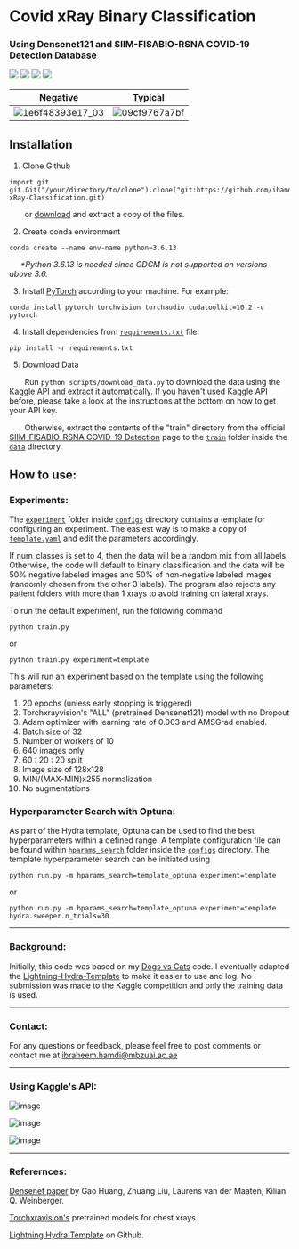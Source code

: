 # Covid xRay Binary Classification 
### Using Densenet121 and SIIM-FISABIO-RSNA COVID-19 Detection Database
<a href="https://www.python.org/"><img src="https://img.shields.io/badge/python-v3.6.13-blue.svg?logo=python&style=for-the-badge" /></a>
<a href="https://www.anaconda.org/"><img src="https://img.shields.io/badge/conda-v4.10.3-blue.svg?logo=conda&style=for-the-badge" /></a>
<a href="https://pytorch.org/"><img src="https://img.shields.io/badge/PyTorch-v1.10.0-red.svg?logo=PyTorch&style=for-the-badge" /></a>
<a href="https://www.pytorchlightning.ai"><img src="https://img.shields.io/badge/Lightning-v1.3.8-purple.svg?logo=PyTorch-Lightning&style=for-the-badge" /></a>

Negative             |  Typical
:-------------------------:|:-------------------------:
![1e6f48393e17_03](https://user-images.githubusercontent.com/93069949/144041416-d3e5d620-a5b4-45ae-ac8f-331358622b00.png) | ![09cf9767a7bf](https://user-images.githubusercontent.com/93069949/144042579-0e26ae6c-d7c0-439a-b59a-497faf80bdd9.jpg)

## Installation
1. Clone Github
```
import git
git.Git("/your/directory/to/clone").clone("git:https://github.com/ihamdi/Covid-xRay-Classification.git)
```

&nbsp;&nbsp;&nbsp;&nbsp;&nbsp;&nbsp; or [download](https://github.com/ihamdi/Covid-xRay-Classification/archive/refs/heads/main.zip) and extract a copy of the files.

2. Create conda environment
```
conda create --name env-name python=3.6.13
```
&nbsp;&nbsp;&nbsp;&nbsp; _*Python 3.6.13 is needed since GDCM is not supported on versions above 3.6._

3. Install [PyTorch](https://pytorch.org/get-started/locally/) according to your machine. For example:
```
conda install pytorch torchvision torchaudio cudatoolkit=10.2 -c pytorch
```

4. Install dependencies from [`requirements.txt`](https://github.com/ihamdi/Dogs-vs-Cats-Classification/blob/main/requirements.txt) file:
```
pip install -r requirements.txt
```

5. Download Data

&nbsp;&nbsp;&nbsp;&nbsp;&nbsp;&nbsp; Run `python scripts/download_data.py` to download the data using the Kaggle API and extract it automatically. If you haven't used Kaggle API before, please take a look at the instructions at the bottom on how to get your API key.

&nbsp;&nbsp;&nbsp;&nbsp;&nbsp;&nbsp; Otherwise, extract the contents of the "train" directory from the official [SIIM-FISABIO-RSNA COVID-19 Detection](https://www.kaggle.com/c/siim-covid19-detection/data) page to the [`train`](https://github.com/ihamdi/Covid-xRay-Classification/tree/main/data/train) folder inside the [`data`](https://github.com/ihamdi/Covid-xRay-Classification/tree/main/data/) directory.

## How to use:
### Experiments:
The [`experiment`](https://github.com/ihamdi/Covid-xRay-Classification/tree/main/configs/experiment/) folder inside [`configs`](https://github.com/ihamdi/Covid-xRay-Classification/tree/main/configs/) directory contains a template for configuring an experiment. The easiest way is to make a copy of [`template.yaml`](https://github.com/ihamdi/Covid-xRay-Classification/blob/main/configs/experiment/template.yaml) and edit the parameters accordingly.

If num_classes is set to 4, then the data will be a random mix from all labels. Otherwise, the code will default to binary classification and the data will be 50% negative labeled images and 50% of non-negative labeled images (randomly chosen from the other 3 labels). The program also rejects any patient folders with more than 1 xrays to avoid training on lateral xrays.

To run the default experiment, run the following command
```
python train.py
```
or 
```
python train.py experiment=template
```
This will run an experiment based on the template using the following parameters:
1. 20 epochs (unless early stopping is triggered)
2. Torchxrayvision's "ALL" (pretrained Densenet121) model with no Dropout
3. Adam optimizer with learning rate of 0.003 and AMSGrad enabled.
4. Batch size of 32
5. Number of workers of 10
6. 640 images only
7. 60 : 20 : 20 split
8. Image size of 128x128
9. MIN/(MAX-MIN)x255 normalization
10. No augmentations

### Hyperparameter Search with Optuna:
As part of the Hydra template, Optuna can be used to find the best hyperparameters within a defined range. A template configuration file can be found within [`hparams_search`](https://github.com/ihamdi/Covid-xRay-Classification/tree/main/configs/hparams_search/) folder inside the [`configs`](https://github.com/ihamdi/Covid-xRay-Classification/tree/main/configs/) directory. The template hyperparameter search can be initiated using
```
python run.py -m hparams_search=template_optuna experiment=template
```
or
```
python run.py -m hparams_search=template_optuna experiment=template hydra.sweeper.n_trials=30
```
---
### Background:

Initially, this code was based on my [Dogs vs Cats](https://github.com/ihamdi/Dogs-vs-Cats-Classification) code. I eventually adapted the [Lightning-Hydra-Template](https://github.com/ashleve/lightning-hydra-template) to make it easier to use and log. No submission was made to the Kaggle competition and only the training data is used.

---

### Contact:

For any questions or feedback, please feel free to post comments or contact me at ibraheem.hamdi@mbzuai.ac.ae

---

### Using Kaggle's API:

![image](https://user-images.githubusercontent.com/93069949/144188576-d457568e-7cd2-42f2-ba08-9c41143d674d.png)

![image](https://user-images.githubusercontent.com/93069949/144188635-705e1e29-92ae-4aba-be66-0e1d2e1c29ca.png)

![image](https://user-images.githubusercontent.com/93069949/144188696-f535f9c8-3ed8-4e1b-8f0d-179d7e5be2a2.png)

---

### Referernces:

[Densenet paper](https://arxiv.org/abs/1608.06993) by Gao Huang, Zhuang Liu, Laurens van der Maaten, Kilian Q. Weinberger.

[Torchxravision's](https://github.com/mlmed/torchxrayvision) pretrained models for chest xrays.

[Lightning Hydra Template](https://github.com/ashleve/lightning-hydra-template/) on Github.
